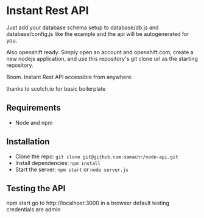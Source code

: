 # Instant Rest API

Just add your database schema setup to database/db.js and database/config.js like the example and the api will be autogenerated for you.

Also openshift ready. Simply open an account and openshift.com, create a new nodejs application, and use this repository's git clone url as the starting repository.

Boom. Instant Rest API accessible from anywhere.

thanks to scotch.io for basic boilerplate

## Requirements

- Node and npm

## Installation

- Clone the repo: `git clone git@github.com:samachr/node-api.git`
- Install dependencies: `npm install`
- Start the server: `npm start` or `node server.js`

## Testing the API
npm start
go to http://localhost:3000 in a browser
default testing credentials are admin
